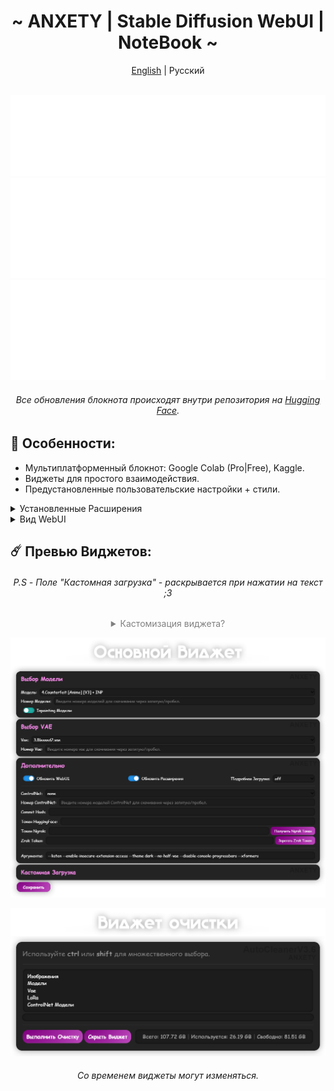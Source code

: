 <div align="center">

<h1 align="center">~ ANXETY | Stable Diffusion WebUI | NoteBook ~</h1>

[English](./README.md) | Русский

</div>


<div align="center">
	</br>
	<a href="https://discord.gg/eemJdDusvH">
		<img src="/SVG/ru/discord-ru.svg" width="800" height="130" alt="discord">
	</a>
	<a href="https://www.kaggle.com/anxetysolo/anxety-sdw-ru">
		<img src="/SVG/ru/kaggle-ru.svg" width="800" height="160" alt="kaggle">
	</a>
      <a href="https://colab.research.google.com/drive/1rcF0WFmkwWEy_hqG1uvXpal22IijheXK">
		<img src="/SVG/ru/colab-ru.svg" width="800" height="160" alt="colab">
	</a>
	</br>
 	<h6>Все обновления блокнота происходят внутри репозитория на <a href="https://huggingface.co/NagisaNao/fast_repo/tree/main">Hugging Face</a>.</h6>
</div>


## 🌟 Особенности:
  - Мультиплатформенный блокнот: Google Colab (Pro|Free), Kaggle.
  - Виджеты для простого взаимодействия.
  - Предустановленные пользовательские настройки + стили.
    
<details>
<summary>Установленные Расширения</summary>

- [additional-networks](https://github.com/kohya-ss/sd-webui-additional-networks)
- [adetailer](https://github.com/Bing-su/adetailer)
- [aspect-ratio-helper](https://github.com/thomasasfk/sd-webui-aspect-ratio-helper)
- [canvas-zoom](https://github.com/richrobber2/canvas-zoom)
- [cattpuccin](https://github.com/catppuccin/stable-diffusion-webui)
- [Config-Presets](https://github.com/Zyin055/Config-Presets)
- [ControlNet](https://github.com/Mikubill/sd-webui-controlnet)
- [infinite-image-browsing](https://github.com/zanllp/sd-webui-infinite-image-browsing)
- [lora-block-weight](https://github.com/hako-mikan/sd-webui-lora-block-weight)
- [ncpt_colab_timer](https://github.com/NoCrypt/ncpt_colab_timer) - edited by me
- [neutral-prompt](https://github.com/ljleb/sd-webui-neutral-prompt)
- [regional-prompter](https://github.com/hako-mikan/sd-webui-regional-prompter)
- [sd-encrypt-image](https://github.com/viyiviyi/sd-encrypt-image)
- [sd-hub](https://github.com/gutris1/sd-hub) - alternative [batchlinks](https://github.com/etherealxx/batchlinks-webui)
- [state](https://github.com/ilian6806/stable-diffusion-webui-state)
- [supermerger](https://github.com/hako-mikan/sd-webui-supermerger)
- [tag-complete](https://github.com/DominikDoom/a1111-sd-webui-tagcomplete)
- [Umi-AI-Wildcards](https://github.com/Tsukreya/Umi-AI-Wildcards)
- [wd14-tagger](https://github.com/picobyte/stable-diffusion-webui-wd14-tagger)

</details>

<details>
<summary>Вид WebUI</summary>
	
![webui](/img/webui.png)
</details>


## ☄️ Превью Виджетов:

<div align="center"> 
  
  <!-- <h4>Главный виджет.</h5> -->
  <h6>P.S - Поле "Кастомная загрузка" - раскрывается при нажатии на текст ;3</h6>
  
  <details>
  <summary style="color: grey;">Кастомизация виджета?</summary>

  Никакого прямого назначения, просто забавная функция, почему бы и нет? Верно?
  </br>
  Для этого достаточно указать аргумент `-i <url>`, где _\<url\>_ - это ссылка на изображение/гифку.

  **Пример:**
  ![img](https://huggingface.co/NagisaNao/test/raw/main/preview_background_img.png)
  
  </details>
  
  ![main_widget](/img/ru/t2_main_widget_ru.png)
  <!-- <h4>Виджет очистки.</h4> -->
  
  ![clean_widget](/img/ru/t2_cleaner_widget_ru.png)
  </br>
  <h6>Со временем виджеты могут изменяться.</h6>

</div>